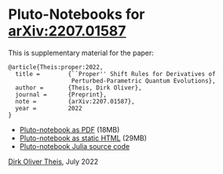 # Pluto-Notebooks for [arXiv:2207.01587](https://arxiv.org/abs/2207.01587)

This is supplementary material for the paper:

```
@article{Theis:proper:2022,
  title =        {``Proper'' Shift Rules for Derivatives of
                  Perturbed-Parametric Quantum Evolutions},
  author =       {Theis, Dirk Oliver},
  journal =      {Preprint},
  note =         {arXiv:2207.01587},
  year =         2022
}
```

* [Pluto-notebook as PDF](./nyquist-vs-banchi+crooks.jl.pdf) (18MB)
* [Pluto-notebook as static HTML](./nyquist-vs-banchi+crooks.jl.html)  (29MB)
* [Pluto-notebook Julia source code](nyquist-vs-banchi+crooks.jl)

[Dirk Oliver Theis](https://quantum-computing.ut.ee/?page_id=292), July 2022
